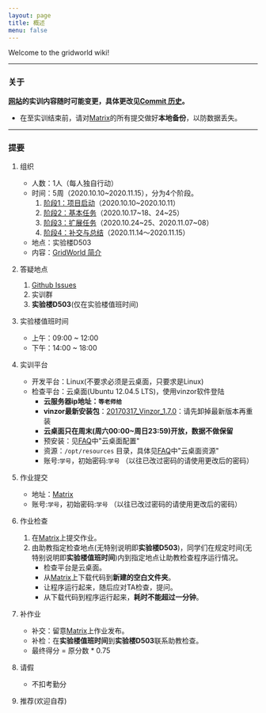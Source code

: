 ```yaml
---
layout: page
title: 概述
menu: false
---
```



Welcome to the gridworld wiki!


----------

### 关于
**[网站](https://se-2020.github.io/)的实训内容随时可能变更，具体更改见[Commit 历史](https://github.com/se-2020/se-2020.github.io/commits/master)。**

 - 在至实训结束前，请对[Matrix](https://vmatrix.org.cn)的所有提交做好**本地备份**，以防数据丢失。


----------


### 提要

 1. 组织
    - 人数：1人（每人独自行动）
    - 时间：5周（2020.10.10~2020.11.15），分为4个阶段。
        1. [阶段1：项目启动](./Stage1)（2020.10.10~2020.10.11）
        2. [阶段2：基本任务](./Stage2)（2020.10.17~18、24~25）
        3. [阶段3：扩展任务](./Stage3)（2020.10.24~25、2020.11.07~08）
        4. [阶段4：补交与总结](./Task--Report-Summary)（2020.11.14～2020.11.15）
    - 地点：实验楼D503
    - 内容：[GridWorld 简介](./GridWorld)
 2. 答疑地点
    1. [Github Issues](https://github.com/se-2020/se-2020.github.io/issues)
    2. 实训群
    3. **实验楼D503**(仅在实验楼值班时间)
 3. 实验楼值班时间
    - 上午：09:00 ~ 12:00
    - 下午：14:00 ~ 18:00
 4. 实训平台
    - 开发平台：Linux(不要求必须是云桌面，只要求是Linux)
    - 检查平台：云桌面(Ubuntu 12.04.5 LTS)，使用vinzor软件登陆
        - **云服务器ip地址：`等老师给`**
        - **vinzor最新安装包**：[20170317\_Vinzor\_1.7.0](./resources/20170317-vinzor-1.7.0.zip)：请先卸掉最新版本再重装
        - **云桌面只在周末(周六00:00~周日23:59)开放，数据不做保留**
        - 预安装：见[FAQ](./FAQ)中"云桌面配置"
        - 资源：`/opt/resources` 目录，具体见[FAQ](./FAQ)中"云桌面资源"
        - 账号:`学号`，初始密码:`学号` （以往已改过密码的请使用更改后的密码）

 5. 作业提交
    - 地址：[Matrix](https://vmatrix.org.cn)
    - 账号:`学号`，初始密码:`学号` （以往已改过密码的请使用更改后的密码）

 6. 作业检查
    1. 在[Matrix](https://vmatrix.org.cn)上提交作业。
    2. 由助教指定检查地点(无特别说明即**实验楼D503**)，同学们在规定时间(无特别说明即**实验楼值班时间**)内到指定地点让助教检查程序运行情况。
        - 检查平台是云桌面。
        - 从[Matrix](https://vmatrix.org.cn)上下载代码到**新建的空白文件夹**。
        - 让程序运行起来，随后应对TA检查，提问。
        - 从下载代码到程序运行起来，**耗时不能超过一分钟**。

 7. 补作业
    - 补交：留意[Matrix](https://vmatrix.org.cn)上作业发布。
    - 补检：在**实验楼值班时间**到**实验楼D503**联系助教检查。
    - 最终得分 = 原分数 * 0.75

 8. 请假
    - 不扣考勤分

 9. 推荐(欢迎自荐)
